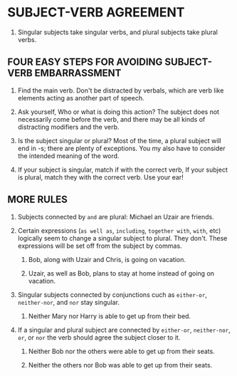 # SUBJECT-VERB AGREEMENT


1. Singular subjects take singular verbs, and plural subjects take plural verbs.

FOUR EASY STEPS FOR AVOIDING SUBJECT-VERB EMBARRASSMENT
--------
1. Find the main verb. Don't be distracted by verbals, which are verb like elements acting as another part of speech.

2. Ask yourself, Who or what is doing this action? The subject does not necessarily come before the verb, and there may be all kinds of distracting modifiers and the verb.

3. Is the subject singular or plural? Most of the time, a plural subject will end in -s; there are plenty of exceptions. You my also have to consider the intended meaning of the word.

4. If your subject is singular, match if with the correct verb, If your subject is plural, match they with the correct verb. Use your ear!
    
    
MORE RULES
--------

1. Subjects connected by `and` are plural: Michael an Uzair are friends.

2. Certain expressions (`as well as`, `including`, `together with`, `with`, etc) logically seem to change a singular subject to plural. They don't. These expressions will be set off from the subject by commas.

	1. Bob, along with Uzair and Chris, is going on vacation.

	2. Uzair, as well as Bob, plans to stay at home instead of going on vacation.

3. Singular subjects connected by conjunctions cuch as `either-or`, `neither-nor`, and `nor` stay singular.

	1. Neither Mary nor Harry is able to get up from their bed.

4. If a singular and plural subject are connected by `either-or`, `neither-nor`, `or`, or `nor` the verb should agree the subject closer to it.

	1. Neither Bob nor the others were able to get up from their seats.

	2. Neither the others nor Bob was able to get up from their seats.
